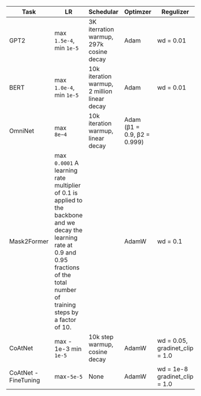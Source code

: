 | Task                 | LR                                                                                                                                                                                          | Schedular                                    | Optimzer                    | Regulizer                      | Paper                                   |  |  |
|----------------------|---------------------------------------------------------------------------------------------------------------------------------------------------------------------------------------------|----------------------------------------------|-----------------------------|--------------------------------|-----------------------------------------|--|--|
| GPT2                 | max `1.5e-4`,  min  `1e-5`                                                                                                                                                                  | 3K iterration warmup, 297k cosine decay      | Adam                        | wd = 0.01                      | https://arxiv.org/pdf/1909.08053v4.pdf  |  |  |
| BERT                 | max `1.0e-4`,  min  `1e-5`                                                                                                                                                                  | 10k iteration warmup, 2 million linear decay | Adam                        | wd = 0.01                      | https://arxiv.org/pdf/1909.08053v4.pdf  |  |  |
| OmniNet              | max ` 8e−4`                                                                                                                                                                                 | 10k iteration warmup, linear decay           | Adam (β1 = 0.9, β2 = 0.999) |                                | https://arxiv.org/pdf/2103.01075v1.pdf  |  |  |
| Mask2Former          | max `0.0001` A learning rate multiplier of 0.1 is applied to the backbone and we decay the learning rate at 0.9 and 0.95 fractions of the total number of training steps by a factor of 10. |                                              | AdamW                       | wd = 0.1                       | https://arxiv.org/pdf/2112.01527v2.pdf  |  |  |
| CoAtNet              | max - 1e-3 min `1e-5`                                                                                                                                                                       | 10k step warmup, cosine decay                | AdamW                       | wd = 0.05, gradinet_clip = 1.0 | https://arxiv.org/pdf/2106.04803v2.pdf  |  |  |
| CoAtNet - FineTuning | max-`5e-5`                                                                                                                                                                                  | None                                         | AdamW                       | wd = 1e-8 gradinet_clip = 1.0  | https://arxiv.org/pdf/2106.04803v2.pdf  |  |  |
